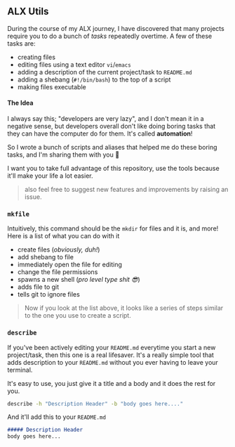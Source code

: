 ## ALX Utils
During the course of my ALX journey, I have discovered that many projects require you to do a bunch of _tasks_ repeatedly overtime. A few of these tasks are:
+ creating files
+ editing files using a text editor `vi`/`emacs`
+ adding a description of the current project/task to `README.md`
+ adding a shebang (`#!/bin/bash`) to the top of a script
+ making files executable

#### The Idea
I always say this; "developers are very lazy", and I don't mean it in a negative sense, but developers overall don't like doing boring tasks that they can have the computer do for them. It's called **automation**!

So I wrote a bunch of scripts and aliases that helped me do these boring tasks, and I'm sharing them with you 💯

I want you to take full advantage of this repository, use the tools because it'll make your life a lot easier.

> also feel free to suggest new features and improvements by raising an issue.

### `mkfile`
Intuitively, this command should be the `mkdir` for files and it is, and more! Here is a list of what you can do with it

* create files (_obviously, duh!_)
* add shebang to file
* immediately open the file for editing
* change the file permissions
* spawns a new shell (_pro level type shit 😎_)
* adds file  to git
* tells git to ignore files

> Now if you look at the list above, it looks like a series of steps similar to the one you use to create a script.

### `describe`
If you've been actively editing your `README.md` everytime you start a new project/task, then this one is a real lifesaver. It's a really simple tool that adds description to your `README.md` without you ever having to leave your terminal.

It's easy to use, you just give it a title and a body and it does the rest for you.

```bash
describe -h "Description Header" -b "body goes here...."
```

And it'll add this to your `README.md`

```md
##### Description Header
body goes here...
```
